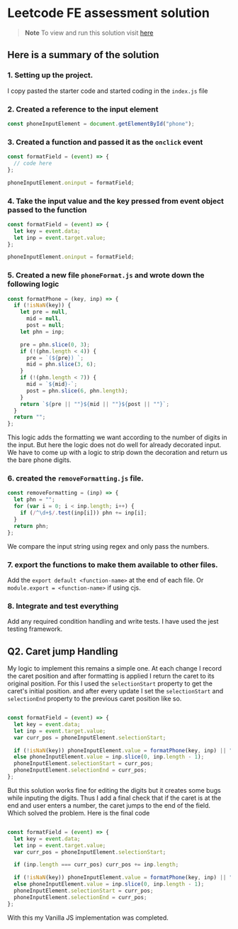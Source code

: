 # Leetcode FE assessment solution
> **Note**
> To view and run this solution visit [here](https://codesandbox.io/p/github/RahulGoel2002/Leetcode-assessment-solution-VJS/main?file=%2F.codesandbox%2Ftasks.json%3A10%2C28&layout=%257B%2522sidebarPanel%2522%253A%2522GIT%2522%252C%2522rootPanelGroup%2522%253A%257B%2522direction%2522%253A%2522horizontal%2522%252C%2522type%2522%253A%2522PANEL_GROUP%2522%252C%2522id%2522%253A%2522ROOT_LAYOUT%2522%252C%2522panels%2522%253A%255B%257B%2522type%2522%253A%2522PANEL_GROUP%2522%252C%2522direction%2522%253A%2522horizontal%2522%252C%2522id%2522%253A%2522EDITOR%2522%252C%2522panels%2522%253A%255B%257B%2522type%2522%253A%2522PANEL%2522%252C%2522panelType%2522%253A%2522TABS%2522%252C%2522id%2522%253A%2522cljdwlh0q000b356jcjgqrjgy%2522%257D%255D%252C%2522sizes%2522%253A%255B100%255D%257D%252C%257B%2522type%2522%253A%2522PANEL_GROUP%2522%252C%2522direction%2522%253A%2522horizontal%2522%252C%2522id%2522%253A%2522DEVTOOLS%2522%252C%2522panels%2522%253A%255B%257B%2522type%2522%253A%2522PANEL%2522%252C%2522panelType%2522%253A%2522TABS%2522%252C%2522id%2522%253A%2522cljdwlh0q000d356j3q4a8xuu%2522%257D%255D%252C%2522sizes%2522%253A%255B100%255D%257D%255D%252C%2522sizes%2522%253A%255B50%252C50%255D%257D%252C%2522tabbedPanels%2522%253A%257B%2522cljdwlh0q000b356jcjgqrjgy%2522%253A%257B%2522id%2522%253A%2522cljdwlh0q000b356jcjgqrjgy%2522%252C%2522tabs%2522%253A%255B%257B%2522id%2522%253A%2522cljdwlh0q000a356ji28e89hf%2522%252C%2522mode%2522%253A%2522permanent%2522%252C%2522type%2522%253A%2522FILE%2522%252C%2522filepath%2522%253A%2522%252FREADME.md%2522%252C%2522state%2522%253A%2522IDLE%2522%257D%252C%257B%2522type%2522%253A%2522FILE%2522%252C%2522filepath%2522%253A%2522%252Fpackage.json%2522%252C%2522id%2522%253A%2522cljdwqdh103f4356j3zezakjj%2522%252C%2522mode%2522%253A%2522permanent%2522%252C%2522state%2522%253A%2522IDLE%2522%257D%252C%257B%2522id%2522%253A%2522cljdx439y05w8356j4yz54odc%2522%252C%2522mode%2522%253A%2522permanent%2522%252C%2522type%2522%253A%2522FILE%2522%252C%2522filepath%2522%253A%2522%252F.codesandbox%252Ftasks.json%2522%252C%2522state%2522%253A%2522IDLE%2522%257D%255D%252C%2522activeTabId%2522%253A%2522cljdx439y05w8356j4yz54odc%2522%257D%252C%2522cljdwlh0q000d356j3q4a8xuu%2522%253A%257B%2522id%2522%253A%2522cljdwlh0q000d356j3q4a8xuu%2522%252C%2522tabs%2522%253A%255B%257B%2522type%2522%253A%2522TASK_LOG%2522%252C%2522taskId%2522%253A%2522start%2522%252C%2522id%2522%253A%2522cljdwm2rt008j356j2zobf1by%2522%252C%2522mode%2522%253A%2522permanent%2522%257D%252C%257B%2522type%2522%253A%2522TASK_PORT%2522%252C%2522taskId%2522%253A%2522start%2522%252C%2522port%2522%253A1234%252C%2522id%2522%253A%2522cljdwm6zn00dj356jidy32gvg%2522%252C%2522mode%2522%253A%2522permanent%2522%252C%2522path%2522%253A%2522%252F%2522%257D%255D%252C%2522activeTabId%2522%253A%2522cljdwm6zn00dj356jidy32gvg%2522%257D%257D%252C%2522showDevtools%2522%253Atrue%252C%2522showSidebar%2522%253Atrue%252C%2522sidebarPanelSize%2522%253A15%257D)

## Here is a summary of the solution
### 1. Setting up the project.
  I copy pasted the starter code and started coding in the `index.js` file
### 2. Created a reference to the input element 
  ```js
const phoneInputElement = document.getElementById("phone");
```
### 3. Created a function and passed it as the `onclick` event
```js
const formatField = (event) => {
  // code here
};

phoneInputElement.oninput = formatField;
```

### 4. Take the input value and the key pressed from event object passed to the function
```js
const formatField = (event) => {
  let key = event.data;
  let inp = event.target.value;
};

phoneInputElement.oninput = formatField;
```
### 5. Created a new file `phoneFormat.js` and wrote down the following logic
```js
const formatPhone = (key, inp) => {
  if (!isNaN(key)) {
    let pre = null,
      mid = null,
      post = null;
    let phn = inp;

    pre = phn.slice(0, 3);
    if (!(phn.length < 4)) {
      pre = `(${pre}) `;
      mid = phn.slice(3, 6);
    }
    if (!(phn.length < 7)) {
      mid = `${mid}-`;
      post = phn.slice(6, phn.length);
    }
    return `${pre || ""}${mid || ""}${post || ""}`;
  }
  return "";
};
```
This logic adds the formatting we want according to the number of digits in the input.
But here the logic does not do well for already decorated input. We have to come up with a logic to strip down the decoration and return us the bare phone digits.

### 6. created the `removeFormatting.js` file.
```js
const removeFormatting = (inp) => {
  let phn = "";
  for (var i = 0; i < inp.length; i++) {
    if (/^\d+$/.test(inp[i])) phn += inp[i];
  }
  return phn;
};
```
We compare the input string using regex and only pass the numbers.

### 7. export the functions to make them available to other files.
Add the `export default <function-name>` at the end of each file.
Or `module.export = <function-name>` if using cjs.

### 8. Integrate and test everything
Add any required condition handling and write tests. I have used the jest testing framework.

## Q2. Caret jump Handling
My logic to implement this remains a simple one. At each change I record the caret position and after formatting is applied I return the caret to its original position. 
For this I used the `selectionStart` property to get the caret's initial position.
and after every update I set the `selectionStart` and `selectionEnd` property to the previous caret position like so.
```js

const formatField = (event) => {
  let key = event.data;
  let inp = event.target.value;
  var curr_pos = phoneInputElement.selectionStart;

  if (!isNaN(key)) phoneInputElement.value = formatPhone(key, inp) || "";
  else phoneInputElement.value = inp.slice(0, inp.length - 1);
  phoneInputElement.selectionStart = curr_pos;
  phoneInputElement.selectionEnd = curr_pos;
};
```
But this solution works fine for editing the digits but it creates some bugs while inputing the digits.
Thus I add a final check that if the caret is at the end and user enters a number, the caret jumps to the end of the field. Which solved the problem.
Here is the final code 
```js

const formatField = (event) => {
  let key = event.data;
  let inp = event.target.value;
  var curr_pos = phoneInputElement.selectionStart;

  if (inp.length === curr_pos) curr_pos += inp.length;

  if (!isNaN(key)) phoneInputElement.value = formatPhone(key, inp) || "";
  else phoneInputElement.value = inp.slice(0, inp.length - 1);
  phoneInputElement.selectionStart = curr_pos;
  phoneInputElement.selectionEnd = curr_pos;
};
```
With this my Vanilla JS implementation was completed.


